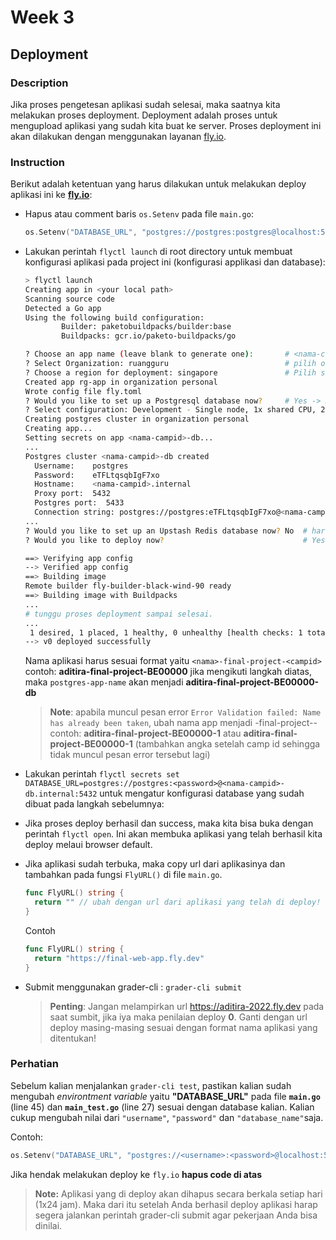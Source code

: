 # Week 3

## Deployment

### Description

Jika proses pengetesan aplikasi sudah selesai, maka saatnya kita melakukan proses deployment. Deployment adalah proses untuk mengupload aplikasi yang sudah kita buat ke server. Proses deployment ini akan dilakukan dengan menggunakan layanan [fly.io](https://fly.io/).

### Instruction

Berikut adalah ketentuan yang harus dilakukan untuk melakukan deploy aplikasi ini ke **[fly.io](https://fly.io/)**:

- Hapus atau comment baris `os.Setenv` pada file `main.go`:
  
  ```go
  os.Setenv("DATABASE_URL", "postgres://postgres:postgres@localhost:5432/kampusmerdeka")
  ```

- Lakukan perintah `flyctl launch` di root directory untuk membuat konfigurasi aplikasi pada project ini (konfigurasi applikasi dan database):

  ```bash
  > flyctl launch
  Creating app in <your local path>
  Scanning source code
  Detected a Go app
  Using the following build configuration:
          Builder: paketobuildpacks/builder:base
          Buildpacks: gcr.io/paketo-buildpacks/go

  ? Choose an app name (leave blank to generate one):       # <nama-campid>
  ? Select Organization: ruangguru                          # pilih organisasi ruangguru
  ? Choose a region for deployment: singapore               # Pilih server region singapore` 
  Created app rg-app in organization personal
  Wrote config file fly.toml
  ? Would you like to set up a Postgresql database now?     # Yes -> Konfigurasi database postgres fly.io
  ? Select configuration: Development - Single node, 1x shared CPU, 256MB RAM, 1GB disk
  Creating postgres cluster in organization personal
  Creating app...
  Setting secrets on app <nama-campid>-db...
  ...
  Postgres cluster <nama-campid>-db created
    Username:    postgres
    Password:    eTFLtqsqbIgF7xo
    Hostname:    <nama-campid>.internal
    Proxy port:  5432
    Postgres port:  5433
    Connection string: postgres://postgres:eTFLtqsqbIgF7xo@<nama-campid>-db.internal:5432
  ...
  ? Would you like to set up an Upstash Redis database now? No  # harus pilih No
  ? Would you like to deploy now?                               # Yes -> Langsung melakukan deploy

  ==> Verifying app config
  --> Verified app config
  ==> Building image
  Remote builder fly-builder-black-wind-90 ready
  ==> Building image with Buildpacks
  ...
  # tunggu proses deployment sampai selesai.
  ...
   1 desired, 1 placed, 1 healthy, 0 unhealthy [health checks: 1 total, 1 passing]
  --> v0 deployed successfully
  ```

    Nama aplikasi harus sesuai format yaitu `<nama>-final-project-<campid>` contoh: **aditira-final-project-BE00000** jika mengikuti langkah diatas, maka `postgres-app-name` akan menjadi **aditira-final-project-BE00000-db**

    > **Note**: apabila muncul pesan error `Error Validation failed: Name has already been taken`, ubah nama app menjadi <nama>-final-project-<campid>-<number> contoh: **aditira-final-project-BE00000-1** atau **aditira-final-project-BE00000-1** (tambahkan angka setelah camp id sehingga tidak muncul pesan error tersebut lagi)

- Lakukan perintah `flyctl secrets set DATABASE_URL=postgres://postgres:<password>@<nama-campid>-db.internal:5432` untuk mengatur konfigurasi database yang sudah dibuat pada langkah sebelumnya:

- Jika proses deploy berhasil dan success, maka kita bisa buka dengan perintah `flyctl open`. Ini akan membuka aplikasi yang telah berhasil kita deploy melaui browser default.
- Jika aplikasi sudah terbuka, maka copy url dari aplikasinya dan tambahkan pada fungsi `FlyURL()` di file `main.go`.

  ```go
  func FlyURL() string {
    return "" // ubah dengan url dari aplikasi yang telah di deploy!
  }
  ```

  Contoh

  ```go
  func FlyURL() string {
    return "https://final-web-app.fly.dev"
  }
  ```

- Submit menggunakan grader-cli : `grader-cli submit`
  > **Penting**: Jangan melampirkan url <https://aditira-2022.fly.dev> pada saat sumbit, jika iya maka penilaian deploy **0**. Ganti dengan url deploy masing-masing sesuai dengan format nama aplikasi yang ditentukan!

### **Perhatian**

Sebelum kalian menjalankan `grader-cli test`, pastikan kalian sudah mengubah _environtment variable_ yaitu **"DATABASE_URL"** pada file **`main.go`** (line 45) dan **`main_test.go`** (line 27) sesuai dengan database kalian. Kalian cukup mengubah nilai dari  `"username"`, `"password"` dan `"database_name"`saja.

Contoh:

```go
os.Setenv("DATABASE_URL", "postgres://<username>:<password>@localhost:5432/<database_name>") // Ubah dengan credential database postgres di localhost.
```

Jika hendak melakukan deploy ke `fly.io` **hapus code di atas**

> **Note:** Aplikasi yang di deploy akan dihapus secara berkala setiap hari (1x24 jam). Maka dari itu setelah Anda berhasil deploy aplikasi harap  segera jalankan perintah grader-cli submit agar pekerjaan Anda bisa dinilai.
